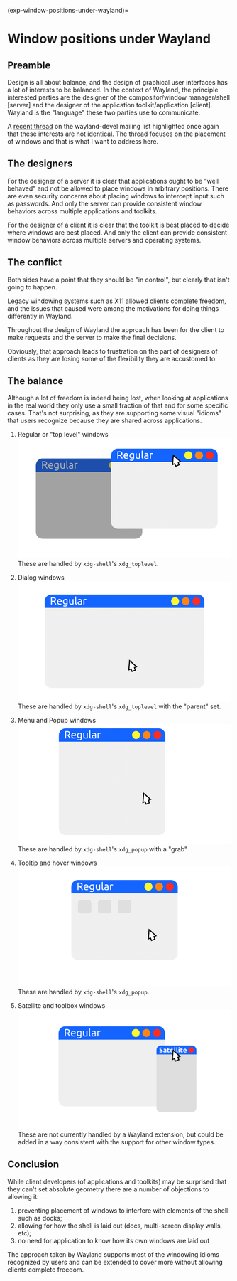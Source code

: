 (exp-window-positions-under-wayland)=

# Window positions under Wayland

## Preamble

Design is all about balance, and the design of graphical user interfaces has a lot of interests to be balanced. In the context of Wayland, the principle interested parties are the designer of the compositor/window manager/shell [server] and the designer of the application toolkit/application [client]. Wayland is the "language" these two parties use to communicate.

A [recent thread](https://www.mail-archive.com/wayland-devel@lists.freedesktop.org/msg41597.html) on the wayland-devel mailing list highlighted once again that these interests are not identical. The thread focuses on the placement of windows and that is what I want to address here.

## The designers

For the designer of a server it is clear that applications ought to be "well behaved" and not be allowed to place windows in arbitrary positions. There are even security concerns about placing windows to intercept input such as passwords. And only the server can provide consistent window behaviors across multiple applications and toolkits.

For the designer of a client it is clear that the toolkit is best placed to decide where windows are best placed. And only the client can provide consistent window behaviors across multiple servers and operating systems.

## The conflict

Both sides have a point that they should be "in control", but clearly that isn't going to happen.

Legacy windowing systems such as X11 allowed clients complete freedom, and the issues that caused were among the motivations for doing things differently in Wayland.

Throughout the design of Wayland the approach has been for the client to make requests and the server to make the final decisions.

Obviously, that approach leads to frustration on the part of designers of clients as they are losing some of the flexibility they are accustomed to.

## The balance

Although a lot of freedom is indeed being lost, when looking at applications in the real world they only use a small fraction of that and for some specific cases. That's not surprising, as they are supporting some visual "idioms" that users recognize because they are shared across applications.

1. Regular or "top level" windows
![A GIF demonstrating the behavior of regular windows](regular_540p.gif)
These are handled by `xdg-shell`'s `xdg_toplevel`.

2. Dialog windows
![A GIF demonstrating the behavior of dialog windows](dialog_540p.gif)
These are handled by `xdg-shell`'s `xdg_toplevel` with the "parent" set.

3. Menu and Popup windows
![A GIF demonstrating the behavior of popup windows](popup_540p.gif)
These are handled by `xdg-shell`'s `xdg_popup` with a "grab"

4. Tooltip and hover windows
![A GIF demonstrating the behavior of tooltip windows](tip_540p.gif)
These are handled by `xdg-shell`'s `xdg_popup`.

5. Satellite and toolbox windows
![A GIF demonstrating the behavior of staellite windows](satellite_540p.gif)
These are not currently handled by a Wayland extension, but could be added in a way consistent with the support for other window types.

## Conclusion

While client developers (of applications and toolkits) may be surprised that they can't set absolute geometry there are a number of objections to allowing it:
1. preventing placement of windows to interfere with elements of the shell such as docks;
2. allowing for how the shell is laid out (docs, multi-screen display walls, etc);
3. no need for application to know how its own windows are laid out

The approach taken by Wayland supports most of the windowing idioms recognized by users and can be extended to cover more without allowing clients complete freedom.
